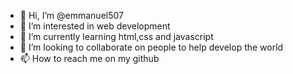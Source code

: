 - 👋 Hi, I’m @emmanuel507
- 👀 I’m interested in web development
- 🌱 I’m currently learning html,css and javascript
- 💞️ I’m looking to collaborate on people to help develop the world
- 📫 How to reach me on my github

<!---
emmanuel507/emmanuel507 is a ✨ special ✨ repository because its `README.md` (this file) appears on your GitHub profile.
You can click the Preview link to take a look at your changes.
--->

